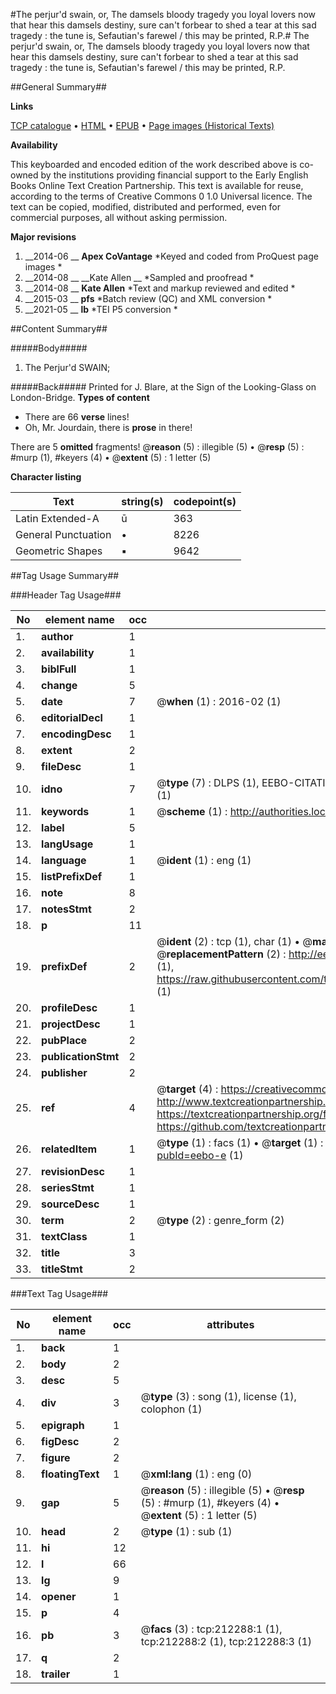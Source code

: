 #The perjur'd swain, or, The damsels bloody tragedy you loyal lovers now that hear this damsels destiny, sure can't forbear to shed a tear at this sad tragedy : the tune is, Sefautian's farewel / this may be printed, R.P.#
The perjur'd swain, or, The damsels bloody tragedy you loyal lovers now that hear this damsels destiny, sure can't forbear to shed a tear at this sad tragedy : the tune is, Sefautian's farewel / this may be printed, R.P.

##General Summary##

**Links**

[TCP catalogue](http://www.ota.ox.ac.uk/tcp/)  • 
[HTML](http://tei.it.ox.ac.uk/tcp/Texts-HTML/free/B43/B43634.html)  • 
[EPUB](http://tei.it.ox.ac.uk/tcp/Texts-EPUB/free/B43/B43634.epub) • 
[Page images (Historical Texts)](https://historicaltexts.jisc.ac.uk/eebo-767838803e)

**Availability**

This keyboarded and encoded edition of the work described above is co-owned by the
    institutions providing financial support to the Early English Books Online Text Creation
    Partnership. This text is available for reuse, according to the terms of  Creative Commons 0 1.0 Universal
    licence. The text can be copied, modified, distributed and performed, even for commercial
    purposes, all without asking permission.

**Major revisions**

1. __2014-06 __ __Apex CoVantage__ *Keyed and coded from ProQuest page images *
1. __2014-08 __ __Kate Allen __ *Sampled and proofread *
1. __2014-08 __ __Kate Allen__ *Text and markup reviewed and edited *
1. __2015-03 __ __pfs__ *Batch review (QC) and XML conversion *
1. __2021-05 __ __lb__ *TEI P5 conversion *

##Content Summary##

#####Body#####

1. The Perjur'd SWAIN;

#####Back#####
Printed for J. Blare, at the Sign of the Looking-Glass on London-Bridge.
**Types of content**

  * There are 66 **verse** lines!
  * Oh, Mr. Jourdain, there is **prose** in there!

There are 5 **omitted** fragments! 
 @__reason__ (5) : illegible (5)  •  @__resp__ (5) : #murp (1), #keyers (4)  •  @__extent__ (5) : 1 letter (5)

**Character listing**


|Text|string(s)|codepoint(s)|
|---|---|---|
|Latin Extended-A|ū|363|
|General Punctuation|•|8226|
|Geometric Shapes|▪|9642|

##Tag Usage Summary##

###Header Tag Usage###

|No|element name|occ|attributes|
|---|---|---|---|
|1.|__author__|1||
|2.|__availability__|1||
|3.|__biblFull__|1||
|4.|__change__|5||
|5.|__date__|7| @__when__ (1) : 2016-02 (1)|
|6.|__editorialDecl__|1||
|7.|__encodingDesc__|1||
|8.|__extent__|2||
|9.|__fileDesc__|1||
|10.|__idno__|7| @__type__ (7) : DLPS (1), EEBO-CITATION (1), VID (1), EEBO-PROQUEST (1), OCLC (2), STC (1)|
|11.|__keywords__|1| @__scheme__ (1) : http://authorities.loc.gov/ (1)|
|12.|__label__|5||
|13.|__langUsage__|1||
|14.|__language__|1| @__ident__ (1) : eng (1)|
|15.|__listPrefixDef__|1||
|16.|__note__|8||
|17.|__notesStmt__|2||
|18.|__p__|11||
|19.|__prefixDef__|2| @__ident__ (2) : tcp (1), char (1)  •  @__matchPattern__ (2) : ([0-9\-]+):([0-9IVX]+) (1), (.+) (1)  •  @__replacementPattern__ (2) : http://eebo.chadwyck.com/downloadtiff?vid=$1&page=$2 (1), https://raw.githubusercontent.com/textcreationpartnership/Texts/master/tcpchars.xml#$1 (1)|
|20.|__profileDesc__|1||
|21.|__projectDesc__|1||
|22.|__pubPlace__|2||
|23.|__publicationStmt__|2||
|24.|__publisher__|2||
|25.|__ref__|4| @__target__ (4) : https://creativecommons.org/publicdomain/zero/1.0/ (1), http://www.textcreationpartnership.org/docs/. (1), https://textcreationpartnership.org/faq/#faq05 (1), https://github.com/textcreationpartnership (1)|
|26.|__relatedItem__|1| @__type__ (1) : facs (1)  •  @__target__ (1) : https://data.historicaltexts.jisc.ac.uk/view?pubId=eebo-e (1)|
|27.|__revisionDesc__|1||
|28.|__seriesStmt__|1||
|29.|__sourceDesc__|1||
|30.|__term__|2| @__type__ (2) : genre_form (2)|
|31.|__textClass__|1||
|32.|__title__|3||
|33.|__titleStmt__|2||


###Text Tag Usage###

|No|element name|occ|attributes|
|---|---|---|---|
|1.|__back__|1||
|2.|__body__|2||
|3.|__desc__|5||
|4.|__div__|3| @__type__ (3) : song (1), license (1), colophon (1)|
|5.|__epigraph__|1||
|6.|__figDesc__|2||
|7.|__figure__|2||
|8.|__floatingText__|1| @__xml:lang__ (1) : eng (0)|
|9.|__gap__|5| @__reason__ (5) : illegible (5)  •  @__resp__ (5) : #murp (1), #keyers (4)  •  @__extent__ (5) : 1 letter (5)|
|10.|__head__|2| @__type__ (1) : sub (1)|
|11.|__hi__|12||
|12.|__l__|66||
|13.|__lg__|9||
|14.|__opener__|1||
|15.|__p__|4||
|16.|__pb__|3| @__facs__ (3) : tcp:212288:1 (1), tcp:212288:2 (1), tcp:212288:3 (1)|
|17.|__q__|2||
|18.|__trailer__|1||
